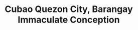 ---
title: Cubao Quezon City, Barangay Immaculate Conception
url: /cubao-quezon-city-barangay-immaculate-conception/
latitude: 14.62
longitude: 121.044
---